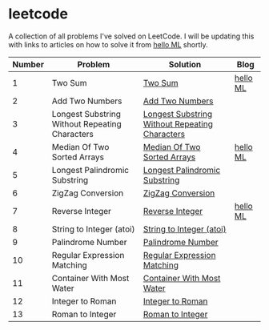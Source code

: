 # leetcode
A collection of all problems I've solved on LeetCode. I will be updating this with links to articles on how to solve it from [hello ML](https://helloml.org) shortly.

| Number | Problem | Solution | Blog |
| --- | --- | --- | --- |
| 1   | Two Sum | [Two Sum](https://github.com/vishnureddys/leetcode/blob/main/TwoSum.cpp) | [hello ML](https://helloml.org/two-sum-problem-using-stl-solutions-and-analysis/) |
| 2   | Add Two Numbers | [Add Two Numbers](https://github.com/vishnureddys/leetcode/blob/main/AddTwoNumbers.cpp) |     |
| 3   | Longest Substring Without Repeating Characters | [Longest Substring Without Repeating Characters](https://github.com/vishnureddys/leetcode/blob/main/LongestSubstringWithoutRepeatingCharacters.cpp) |     |
| 4   | Median Of Two Sorted Arrays | [Median Of Two Sorted Arrays](https://github.com/vishnureddys/leetcode/blob/main/MedianOfTwoSortedArrays.cpp) | [hello ML](https://helloml.org/median-of-two-sorted-arrays-leetcode-problem/) |
| 5   | Longest Palindromic Substring | [Longest Palindromic Substring](https://github.com/vishnureddys/leetcode/blob/main/LongestPalindromicSubstring.cpp) |     |
| 6   | ZigZag Conversion | [ZigZag Conversion](https://github.com/vishnureddys/leetcode/blob/main/ZigZagConversion.cpp) |     |
| 7   | Reverse Integer | [Reverse Integer](https://github.com/vishnureddys/leetcode/blob/main/Reverse%20Integer.cpp) | [hello ML](https://helloml.org/reverse-integer-handling-overflow-solution-to-leetcode-problem/) |
| 8   | String to Integer (atoi) | [String to Integer (atoi)](https://github.com/vishnureddys/leetcode/blob/main/String%20to%20Integer.cpp) |     |
| 9   | Palindrome Number | [Palindrome Number](https://github.com/vishnureddys/leetcode/blob/main/Palindrome%20Number.cpp) |     |
| 10  | Regular Expression Matching | [Regular Expression Matching](https://github.com/vishnureddys/leetcode/blob/main/Regular%20Expression%20Matching.cpp) |     |
| 11  | Container With Most Water | [Container With Most Water](https://github.com/vishnureddys/leetcode/blob/main/Container%20With%20Most%20Water.cpp) |     |
| 12  | Integer to Roman | [Integer to Roman](https://github.com/vishnureddys/leetcode/blob/main/Integer%20to%20Roman.cpp) |     |
| 13  | Roman to Integer | [Roman to Integer](https://github.com/vishnureddys/leetcode/blob/main/Roman%20to%20Integer.cpp) |     |
